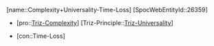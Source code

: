 ﻿---
type: TrizContradiction
aliases:
- Complexity+Universality-Time-Loss
license: CC BY-SA 4.0
copyright: https://github.com/SpocWeb
IsDeleted: false
IsReadOnly: false
Confidential: public
tags: 
- Triz/Contradiction
---
[name::Complexity+Universality-Time-Loss]
[SpocWebEntityId::26359]
+ [pro::[Triz-Complexity](tech/Triz/Parameter/Triz-Complexity.md)]
[Triz-Principle::[Triz-Universality](tech/Triz/Principle/Triz-Universality.md)]
- [con::Time-Loss]

